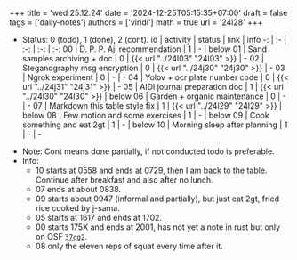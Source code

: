 +++
title = 'wed 25.12.24'
date = '2024-12-25T05:15:35+07:00'
draft = false
tags = ['daily-notes']
authors = ['viridi']
math = true
url = '24l28'
+++
<!--more-->

+ Status: 0 (todo), 1 (done), 2 (cont).
id | activity | status | link | info
-: | :- | :-: | :-: | :-:
00 | D. P. P. Aji recommendation   | 1 | - | below
01 | Sand samples archiving + doc  | 0 | {{< url "../24l03" "24l03" >}} | -
02 | Steganography msg encryption  | 0 | {{< url "../24j30" "24j30" >}} | -
03 | Ngrok experiment              | 0 | - | -
04 | Yolov + ocr plate number code | 0 | {{< url "../24j31" "24j31" >}} | -
05 | AIDI journal preparation doc  | 1 | {{< url "../24l30" "24l30" >}} | below
06 | Garden + organic maintenance  | 0 | - | -
07 | Markdown this table style fix | 1 | {{< url "../24l29" "24l29" >}} | below
08 | Few motion and some exercises | 1 | - | below
09 | Cook something and eat 2gt    | 1 | - | below
10 | Morning sleep after planning  | 1 | - | -

- Note: Cont means done partially, if not conducted todo is preferable.
- Info:
  + 10 starts at 0558 and ends at 0729, then I am back to the table. Continue after breakfast and also after no lunch.
  + 07 ends at about 0838.
  + 09 starts about 0947 (informal and partially), but just eat 2gt, fried rice cooked by j-sama.
  + 05 starts at 1617 and ends at 1702.
  + 00 starts 175X and ends at 2001, has not yet a note in rust but only on OSF [`37qg2`](https://osf.io/37qg2).
  + 08 only the eleven reps of squat every time after it.

